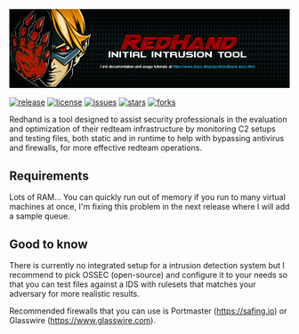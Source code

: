 <img src="images/cover.png" alt="redhand">

[![release](https://img.shields.io/github/release/c4m3l-security/redhand?label=version&color=brightgreen)](https://github.com/c4m3l-security/redhand/releases)
[![license](https://img.shields.io/github/license/c4m3l-security/redhand)](https://github.com/c4m3l-security/redhand/blob/main/LICENSE)
[![issues](https://img.shields.io/github/issues/c4m3l-security/redhand?color=red)](https://github.com/c4m3l-security/redhand/issues)
[![stars](https://img.shields.io/github/stars/c4m3l-security/redhand?color=yellow)](https://github.com/c4m3l-security/redhand/stargazers)
[![forks](https://img.shields.io/github/forks/c4m3l-security/redhand?color=blue)](https://github.comc4m3l-security/redhand/network)


Redhand is a tool designed to assist security professionals in the evaluation and optimization of their redteam infrastructure by monitoring C2 setups and testing files, both static and in runtime to help with bypassing antivirus and firewalls, for more effective redteam operations.

## Requirements
Lots of RAM... You can quickly run out of memory if you run to many virtual machines at once, I'm fixing this problem in the next release where I will add a sample queue.

## Good to know
There is currently no integrated setup for a intrusion detection system but I recommend to pick OSSEC (open-source) and configure it to your needs so that you can test files against a IDS with rulesets that matches your adversary for more realistic results.

Recommended firewalls that you can use is Portmaster (https://safing.io) or Glasswire (https://www.glasswire.com).
